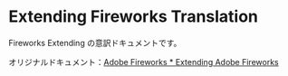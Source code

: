 Extending Fireworks Translation
===============================

Fireworks Extending の意訳ドキュメントです。

オリジナルドキュメント：[Adobe Fireworks * Extending Adobe Fireworks](http://help.adobe.com/en_US/fireworks/cs/extend/index.html)